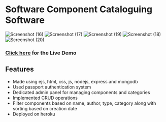 # Software Component Cataloguing Software
![Screenshot (16)](https://github.com/safecadet/SCCS/assets/81255734/8d5c322d-43d3-4f96-bde3-0ca6adf1240d)
![Screenshot (17)](https://github.com/safecadet/SCCS/assets/81255734/d3b23289-cd02-4bc9-88d6-96d9a0aeb831)
![Screenshot (19)](https://github.com/safecadet/SCCS/assets/81255734/a614bf7d-2dd3-4285-8f4f-0352534cd301)
![Screenshot (18)](https://github.com/safecadet/SCCS/assets/81255734/2fd16afa-1741-4fca-8c12-10d49fec35fd)
![Screenshot (20)](https://github.com/safecadet/SCCS/assets/81255734/1c653a0f-f84c-428b-bf46-4173ffab4855)

### [Click here](https://sccs.onrender.com/) for the Live Demo

## Features

- Made using ejs, html, css, js, nodejs, express and mongodb
- Used passport authentication system
- Dedicated admin panel for managing components and categories
- Implemented CRUD operations
- Filter components based on name, author, type, category along with sorting based on creation date
- Deployed on heroku

